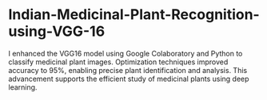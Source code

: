 # Indian-Medicinal-Plant-Recognition-using-VGG-16
I enhanced the VGG16 model using Google Colaboratory and Python to classify medicinal plant images. Optimization techniques improved accuracy to 95%, enabling precise plant identification and analysis. This advancement supports the efficient study of medicinal plants using deep learning.
